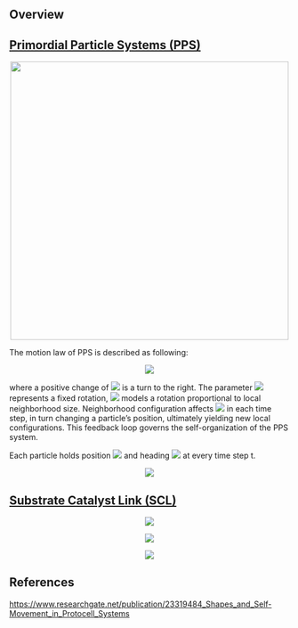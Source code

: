 ## Overview

## [Primordial Particle Systems (PPS)](https://www.nature.com/articles/srep37969)

<p align="center">
  <img src="https://github.com/Kashu7100/Recreation-of-Nature/blob/master/assets/pps.gif" width="500"/>
</p>

The motion law of PPS is described as following:

<p align="center">
<img src="https://render.githubusercontent.com/render/math?math=\frac{\Delta\Phi}{\Delta t} = \alpha %2B \beta \cdot N_{t,r} \cdot \sign(R_{t,r}-L_{t,r})">
</p>

where a positive change of <img src="https://render.githubusercontent.com/render/math?math=\Phi"> is a turn to the right. The parameter <img src="https://render.githubusercontent.com/render/math?math=\alpha"> represents a fixed rotation, <img src="https://render.githubusercontent.com/render/math?math=\beta"> models a rotation proportional to local neighborhood size. Neighborhood configuration affects <img src="https://render.githubusercontent.com/render/math?math=\Phi_t"> in each time step, in turn changing a particle’s position, ultimately yielding new local configurations. This feedback loop governs the self-organization of the PPS system.

Each particle holds position <img src="https://render.githubusercontent.com/render/math?math=p_t=(x_t,y_t)"> and heading <img src="https://render.githubusercontent.com/render/math?math=\Phi_t"> at every time step t. 

<p align="center">
<img src="https://render.githubusercontent.com/render/math?math=p_{t %2B 1} = p_t %2B (v_t \cos(\Phi_t), v_t \sin(\Phi_t))">
</p>

## [Substrate Catalyst Link (SCL)](https://www.sciencedirect.com/science/article/abs/pii/0303264774900318?via%3Dihub)

<p align="center">
<img src="https://render.githubusercontent.com/render/math?math=2S %2B C \rightarrow L %2B C">
</p>

<p align="center">
<img src="https://render.githubusercontent.com/render/math?math=L %2B L \rightarrow  BL">
</p>

<p align="center">
<img src="https://render.githubusercontent.com/render/math?math=L \rightarrow 2S">
</p>

## References
https://www.researchgate.net/publication/23319484_Shapes_and_Self-Movement_in_Protocell_Systems
